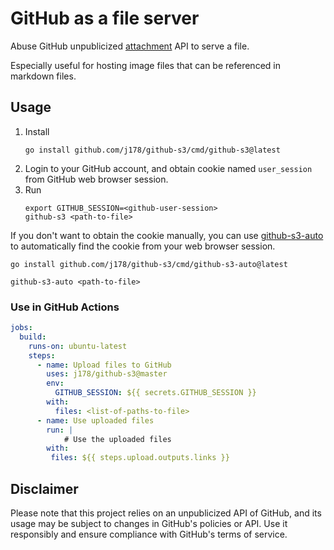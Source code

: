 # GitHub as a file server 

Abuse GitHub unpublicized [attachment](https://docs.github.com/en/get-started/writing-on-github/working-with-advanced-formatting/attaching-files) API to serve a file.

Especially useful for hosting image files that can be referenced in markdown files.

## Usage

1. Install
    ```shell
    go install github.com/j178/github-s3/cmd/github-s3@latest
    ```
2. Login to your GitHub account, and obtain cookie named `user_session` from GitHub web browser session.
3. Run
    ```shell
    export GITHUB_SESSION=<github-user-session>   
    github-s3 <path-to-file>
    ```

If you don't want to obtain the cookie manually, you can use [github-s3-auto](./cmd/github-s3-auto) to automatically find the cookie from your web browser session.

```shell
go install github.com/j178/github-s3/cmd/github-s3-auto@latest

github-s3-auto <path-to-file>
```

### Use in GitHub Actions

```yaml
jobs:
  build:
    runs-on: ubuntu-latest
    steps:
      - name: Upload files to GitHub
        uses: j178/github-s3@master
        env:
          GITHUB_SESSION: ${{ secrets.GITHUB_SESSION }}
        with:
          files: <list-of-paths-to-file>
      - name: Use uploaded files
        run: |
            # Use the uploaded files
        with:
         files: ${{ steps.upload.outputs.links }}
```

## Disclaimer

Please note that this project relies on an unpublicized API of GitHub, and its usage may be subject to changes in GitHub's policies or API. Use it responsibly and ensure compliance with GitHub's terms of service.
